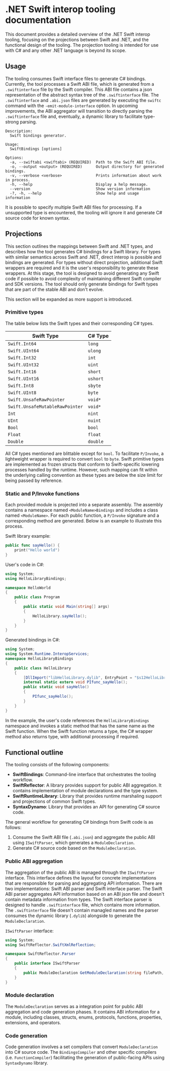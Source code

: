 # .NET Swift interop tooling documentation

This document provides a detailed overview of the .NET Swift interop tooling, focusing on the projections between Swift and .NET, and the functional design of the tooling. The projection tooling is intended for use with C# and any other .NET language is beyond its scope.

## Usage

The tooling consumes Swift interface files to generate C# bindings. Currently, the tool processes a Swift ABI file, which is generated from a `.swiftinterface` file by the Swift compiler. This ABI file contains a json representation of the abstract syntax tree of the `.swiftinterface` file. The `.swiftinterface` and `.abi.json` files are generated by executing the `swiftc` command with the `-emit-module-interface` option. In upcoming improvements, the ABI aggregator will transition to directly parsing the `.swiftinterface` file and, eventually, a dynamic library to facilitate type-strong parsing.

```
Description:
  Swift bindings generator.

Usage:
  SwiftBindings [options]

Options:
  -a, --swiftabi <swiftabi> (REQUIRED)  Path to the Swift ABI file.
  -o, --output <output> (REQUIRED)      Output directory for generated bindings.
  -v, --verbose <verbose>               Prints information about work in process.
  -h, --help                            Display a help message.
  --version                             Show version information
  -?, -h, --help                        Show help and usage information
```

It is possible to specify multiple Swift ABI files for processing. If a unsupported type is encountered, the tooling will ignore it and generate C# source code for known syntax.

## Projections

This section outlines the mappings between Swift and .NET types, and describes how the tool generates C# bindings for a Swift library. For types with similar semantics across Swift and .NET, direct interop is possible and bindings are generated. For types without direct projection, additional Swift wrappers are required and it is the user's responsibility to generate these wrappers. At this stage, the tool is designed to avoid generating any Swift code if possible to avoid complexity of maintaining different Swift compiler and SDK versions. The tool should only generate bindings for Swift types that are part of the stable ABI and don't evolve.

This section will be expanded as more support is introduced.

### Primitive types

The table below lists the Swift types and their corresponding C# types.

| Swift Type                      | C# Type  |
| ------------------------------- | -------- |
| `Swift.Int64`                   | `long`   |
| `Swift.UInt64`                  | `ulong`  |
| `Swift.Int32`                   | `int`    |
| `Swift.UInt32`                  | `uint`   |
| `Swift.Int16`                   | `short`  |
| `Swift.UInt16`                  | `ushort` |
| `Swift.Int8`                    | `sbyte`  |
| `Swift.UInt8`                   | `byte`   |
| `Swift.UnsafeRawPointer`        | `void*`  |
| `Swift.UnsafeMutableRawPointer` | `void*`  |
| `Int`                           | `nint`   |
| `UInt`                          | `nuint`  |
| `Bool`                          | `bool`   |
| `Float`                         | `float`  |
| `Double`                        | `double` |


All C# types mentioned are blittable except for `bool`. To facilitate `P/Invoke`, a lightweight wrapper is required to convert `bool` to `byte`. Swift primitive types are implemented as frozen structs that conform to Swift-specific lowering processes handled by the runtime. However, such mapping can fit within the underlying calling convention as these types are below the size limit for being passed by reference.

### Static and P/Invoke functions

Each provided module is projected into a separate assembly. The assembly contains a namespace named `<ModuleName>Bindings` and includes a class named `<ModuleName>`. For each public function, a `P/Invoke` signature and a corresponding method are generated. Below is an example to illustrate this process.

Swift library example:
```swift
public func sayHello() {
    print("Hello world")
}
```

User's code in C#:
```csharp
using System;
using HelloLibraryBindings;

namespace HelloWorld
{
    public class Program
    {
        public static void Main(string[] args)
        {
            HelloLibrary.sayHello();
        }
    }
}
```

Generated bindings in C#:
```csharp
using System;
using System.Runtime.InteropServices;
namespace HelloLibraryBindings
{
    public class HelloLibrary
    {
        [DllImport("libHelloLibrary.dylib", EntryPoint = "$s12HelloLibrary03sayA0yyF")]
        internal static extern void PIfunc_sayHello();
        public static void sayHello()
        {
            PIfunc_sayHello();
        }
    }
}
```

In the example, the user's code references the `HelloLibraryBindings` namespace and invokes a static method that has the same name as the Swift function. When the Swift function returns a type, the C# wrapper method also returns type, with additional processing if required.

## Functional outline

The tooling consists of the following components:
- **SwiftBindings**: Command-line interface that orchestrates the tooling workflow.
- **SwiftReflector**: A library provides support for public ABI aggregation. It contains implementation of module declarations and the type system.
- **SwiftRuntimeLibrary**: Library that provides runtime marshaling support and projections of common Swift types.
- **SyntaxDynamo**: Library that provides an API for generating C# source code.

The general workflow for generating C# bindings from Swift code is as follows:
1. Consume the Swift ABI file (`.abi.json`) and aggregate the public ABI using `ISwiftParser`, which generates a `ModuleDeclaration`.
2. Generate C# source code based on the `ModuleDeclaration`.

### Public ABI aggregation

The aggregation of the public ABI is managed through the `ISwiftParser` interface. This interface defines the layout for concrete implementations that are responsible for parsing and aggregating API information. There are two implementations: Swift ABI parser and Swift interface parser. The Swift ABI parser aggregates API information based on an ABI json file and doesn't contain metadata information from types. The Swift interface parser is designed to handle `.swiftinterface` file, which contains more information. The `.swiftinterface` file doesn't contain managled names and the parser consumes the dynamic library (`.dylib`) alongside to generate the `ModuleDeclaration`.

`ISwiftParser` interface:
```csharp
using System;
using SwiftReflector.SwiftXmlReflection;

namespace SwiftReflector.Parser
{
    public interface ISwiftParser
    {
        public ModuleDeclaration GetModuleDeclaration(string filePath, ErrorHandling errors);
    }
}
```

### Module declaration

The `ModuleDeclaration` serves as a integration point for public ABI aggregation and code generation phases. It contains ABI information for a module, including classes, structs, enums, protocols, functions, properties, extensions, and operators.

### Code generation

Code generation involves a set compilers that convert `ModuleDeclaration` into C# source code. The `BindingsCompiler` and other specific compilers (i.e. `FunctionCompiler`) facilitating the generation of public-facing APIs using `SyntaxDynamo` library.
